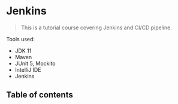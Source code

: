 # Jenkins

> This is a tutorial course covering Jenkins and CI/CD pipeline.

Tools used:

- JDK 11
- Maven
- JUnit 5, Mockito
- IntelliJ IDE
- Jenkins

## Table of contents

